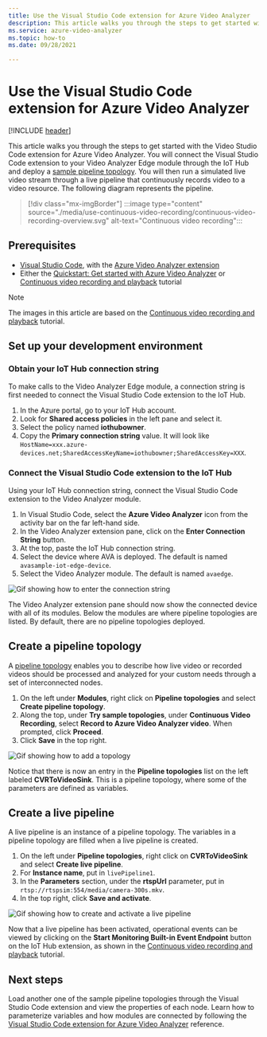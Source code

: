 ```yaml
---
title: Use the Visual Studio Code extension for Azure Video Analyzer
description: This article walks you through the steps to get started with the Visual Studio Code extension for Azure Video Analyzer.
ms.service: azure-video-analyzer
ms.topic: how-to
ms.date: 09/28/2021

---
```


# Use the Visual Studio Code extension for Azure Video Analyzer

[!INCLUDE [header](includes/edge-env.md)]

This article walks you through the steps to get started with the Video Studio Code extension for Azure Video Analyzer. You will connect the Visual Studio Code extension to your Video Analyzer Edge module through the IoT Hub and deploy a [sample pipeline topology](https://github.com/Azure/video-analyzer/tree/main/pipelines/live/topologies/cvr-video-sink). You will then run a simulated live video stream through a live pipeline that continuously records video to a video resource. The following diagram represents the pipeline.

> [!div class="mx-imgBorder"]
> :::image type="content" source="./media/use-continuous-video-recording/continuous-video-recording-overview.svg" alt-text="Continuous video recording":::
 
 ## Prerequisites
 
* [Visual Studio Code](https://code.visualstudio.com/), with the [Azure Video Analyzer extension](https://marketplace.visualstudio.com/items?itemName=ms-azuretools.azure-video-analyzer)
* Either the [Quickstart: Get started with Azure Video Analyzer](./get-started-detect-motion-emit-events.md) or [Continuous video recording and playback](./use-continuous-video-recording.md) tutorial

 > [!NOTE]
 > The images in this article are based on the [Continuous video recording and playback](./use-continuous-video-recording.md) tutorial.    

## Set up your development environment

### Obtain your IoT Hub connection string

To make calls to the Video Analyzer Edge module, a connection string is first needed to connect the Visual Studio Code extension to the IoT Hub.

1. In the Azure portal, go to your IoT Hub account.
1. Look for **Shared access policies** in the left pane and select it.
1. Select the policy named **iothubowner**.
1. Copy the **Primary connection string** value. It will look like `HostName=xxx.azure-devices.net;SharedAccessKeyName=iothubowner;SharedAccessKey=XXX`.

### Connect the Visual Studio Code extension to the IoT Hub

Using your IoT Hub connection string, connect the Visual Studio Code extension to the Video Analyzer module. 

1.	In Visual Studio Code, select the **Azure Video Analyzer** icon from the activity bar on the far left-hand side.
1.	In the Video Analyzer extension pane, click on the **Enter Connection String** button.
1.	At the top, paste the IoT Hub connection string.
1.	Select the device where AVA is deployed. The default is named `avasample-iot-edge-device`.
1.	Select the Video Analyzer module. The default is named `avaedge`.

![Gif showing how to enter the connection string](./media/use-visual-studio-code-extension/enter-connection-string.gif)

The Video Analyzer extension pane should now show the connected device with all of its modules. Below the modules are where pipeline topologies are listed. By default, there are no pipeline topologies deployed.

## Create a pipeline topology 

A [pipeline topology](../pipeline.md) enables you to describe how live video or recorded videos should be processed and analyzed for your custom needs through a set of interconnected nodes. 

1.	On the left under **Modules**, right click on **Pipeline topologies** and select **Create pipeline topology**.
1.	Along the top, under **Try sample topologies**, under **Continuous Video Recording**, select **Record to Azure Video Analyzer video**. When prompted, click **Proceed**.
1.	Click **Save** in the top right.

![Gif showing how to add a topology](./media/use-visual-studio-code-extension/add-topology.gif)

Notice that there is now an entry in the **Pipeline topologies** list on the left labeled **CVRToVideoSink**. This is a pipeline topology, where some of the parameters are defined as variables.

## Create a live pipeline

A live pipeline is an instance of a pipeline topology. The variables in a pipeline topology are filled when a live pipeline is created.

1.	On the left under **Pipeline topologies**, right click on **CVRToVideoSink** and select **Create live pipeline**.
1.	For **Instance name**, put in `livePipeline1`.
1. In the **Parameters** section, under the **rtspUrl** parameter, put in `rtsp://rtspsim:554/media/camera-300s.mkv`.
1.	In the top right, click **Save and activate**.

![Gif showing how to create and activate a live pipeline](./media/use-visual-studio-code-extension/create-and-activate.gif)

Now that a live pipeline has been activated, operational events can be viewed by clicking on the **Start Monitoring Built-in Event Endpoint** button on the IoT Hub extension, as shown in the [Continuous video recording and playback](./use-continuous-video-recording.md#prepare-to-monitor-the-modules) tutorial.

## Next steps

Load another one of the sample pipeline topologies through the Visual Studio Code extension and view the properties of each node. Learn how to parameterize variables and how modules are connected by following the [Visual Studio Code extension for Azure Video Analyzer](../visual-studio-code-extension.md) reference.
